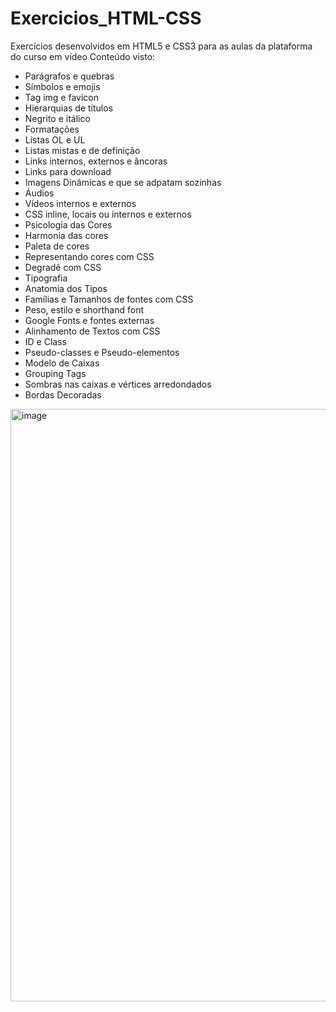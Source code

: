 # Exercicios_HTML-CSS
Exercícios desenvolvidos em HTML5 e CSS3 para as aulas da plataforma do curso em vídeo
Conteúdo visto:
- Parágrafos e quebras
- Símbolos e emojis
- Tag img e favicon
- Hierarquias de títulos
- Negrito e itálico
- Formatações
- Listas OL e UL
- Listas mistas e de definição
- Links internos, externos e âncoras
- Links para download
- Imagens Dinâmicas e que se adpatam sozinhas
- Áudios
- Vídeos internos e externos
- CSS inline, locais ou internos e externos
- Psicologia das Cores
- Harmonia das cores
- Paleta de cores
- Representando cores com CSS
- Degradê com CSS
- Tipografia
- Anatomia dos Tipos
- Famílias e Tamanhos de fontes com CSS
- Peso, estilo e shorthand font
- Google Fonts e fontes externas
- Alinhamento de Textos com CSS
- ID e Class 
- Pseudo-classes e Pseudo-elementos
- Modelo de Caixas 
- Grouping Tags
- Sombras nas caixas e vértices arredondados
- Bordas Decoradas


<img width="948" alt="image" src="https://user-images.githubusercontent.com/88254161/155010064-f5ccf68a-4747-418c-8fae-368ca7c3eecc.png">
